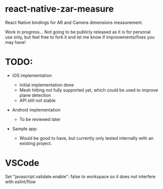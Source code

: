 # react-native-zar-measure

React Native bindings for AR and Camera dimensions measurement.


Work in progress... Not going to be publicly released as it is for personal use only, but feel free to fork it and let me know if improvements/fixes you may have!

# TODO:
- iOS implementation
  - Initial implementation done
  - Mesh hitting not fully supported yet, which could be used to improve plane detection
  - API still not stable

- Android implementation
  - To be reviewed later

- Sample app:
  - Would be good to have, but currently only tested internally with an existing project.


# VSCode
  Set "javascript.validate.enable": false to workspace so it does not interfere with eslint/flow